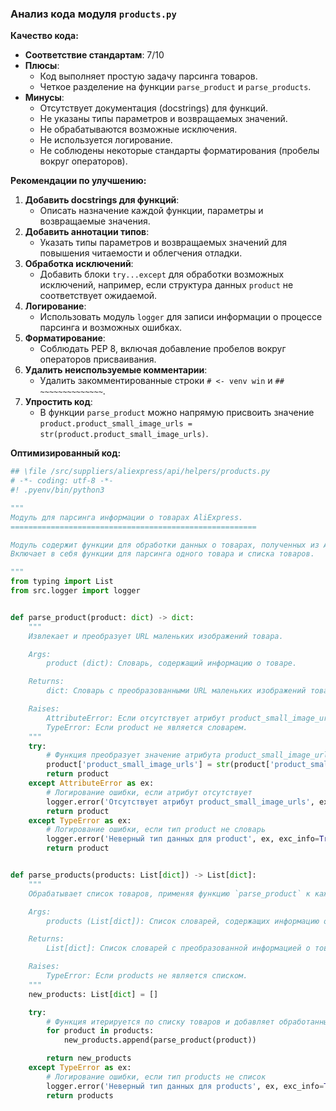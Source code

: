 ### **Анализ кода модуля `products.py`**

**Качество кода:**

- **Соответствие стандартам**: 7/10
- **Плюсы**:
    - Код выполняет простую задачу парсинга товаров.
    - Четкое разделение на функции `parse_product` и `parse_products`.
- **Минусы**:
    - Отсутствует документация (docstrings) для функций.
    - Не указаны типы параметров и возвращаемых значений.
    - Не обрабатываются возможные исключения.
    - Не используется логирование.
    - Не соблюдены некоторые стандарты форматирования (пробелы вокруг операторов).

**Рекомендации по улучшению:**

1.  **Добавить docstrings для функций**:
    *   Описать назначение каждой функции, параметры и возвращаемые значения.
2.  **Добавить аннотации типов**:
    *   Указать типы параметров и возвращаемых значений для повышения читаемости и облегчения отладки.
3.  **Обработка исключений**:
    *   Добавить блоки `try...except` для обработки возможных исключений, например, если структура данных `product` не соответствует ожидаемой.
4.  **Логирование**:
    *   Использовать модуль `logger` для записи информации о процессе парсинга и возможных ошибках.
5.  **Форматирование**:
    *   Соблюдать PEP 8, включая добавление пробелов вокруг операторов присваивания.
6.  **Удалить неиспользуемые комментарии**:
    *   Удалить закомментированные строки `# <- venv win` и `## ~~~~~~~~~~~~~~`.
7.  **Упростить код**:
    *   В функции `parse_product` можно напрямую присвоить значение `product.product_small_image_urls = str(product.product_small_image_urls)`.

**Оптимизированный код:**

```python
## \file /src/suppliers/aliexpress/api/helpers/products.py
# -*- coding: utf-8 -*-
#! .pyenv/bin/python3

"""
Модуль для парсинга информации о товарах AliExpress.
=======================================================

Модуль содержит функции для обработки данных о товарах, полученных из API AliExpress.
Включает в себя функции для парсинга одного товара и списка товаров.

"""
from typing import List
from src.logger import logger


def parse_product(product: dict) -> dict:
    """
    Извлекает и преобразует URL маленьких изображений товара.

    Args:
        product (dict): Словарь, содержащий информацию о товаре.

    Returns:
        dict: Словарь с преобразованными URL маленьких изображений товара.

    Raises:
        AttributeError: Если отсутствует атрибут product_small_image_urls.
        TypeError: Если product не является словарем.
    """
    try:
        # Функция преобразует значение атрибута product_small_image_urls в строку
        product['product_small_image_urls'] = str(product['product_small_image_urls'])
        return product
    except AttributeError as ex:
        # Логирование ошибки, если атрибут отсутствует
        logger.error('Отсутствует атрибут product_small_image_urls', ex, exc_info=True)
        return product
    except TypeError as ex:
        # Логирование ошибки, если тип product не словарь
        logger.error('Неверный тип данных для product', ex, exc_info=True)
        return product


def parse_products(products: List[dict]) -> List[dict]:
    """
    Обрабатывает список товаров, применяя функцию `parse_product` к каждому товару.

    Args:
        products (List[dict]): Список словарей, содержащих информацию о товарах.

    Returns:
        List[dict]: Список словарей с преобразованной информацией о товарах.

    Raises:
        TypeError: Если products не является списком.
    """
    new_products: List[dict] = []

    try:
        # Функция итерируется по списку товаров и добавляет обработанные товары в новый список
        for product in products:
            new_products.append(parse_product(product))

        return new_products
    except TypeError as ex:
        # Логирование ошибки, если тип products не список
        logger.error('Неверный тип данных для products', ex, exc_info=True)
        return products